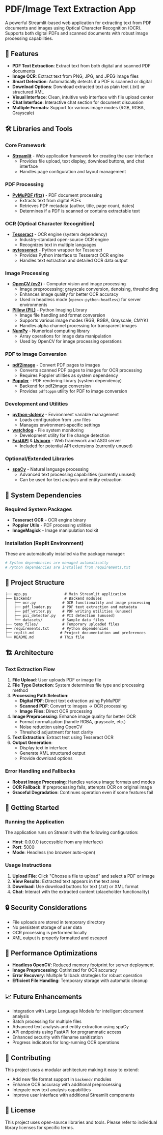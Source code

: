 # PDF/Image Text Extraction App

A powerful Streamlit-based web application for extracting text from PDF documents and images using Optical Character Recognition (OCR). Supports both digital PDFs and scanned documents with robust image processing capabilities.

## 🚀 Features

- **PDF Text Extraction**: Extract text from both digital and scanned PDF documents
- **Image OCR**: Extract text from PNG, JPG, and JPEG image files
- **Smart Detection**: Automatically detects if a PDF is scanned or digital
- **Download Options**: Download extracted text as plain text (.txt) or structured XML
- **Visual Interface**: Clean, intuitive web interface with file upload center
- **Chat Interface**: Interactive chat section for document discussion
- **Multiple Formats**: Support for various image modes (RGB, RGBA, Grayscale)

## 🛠️ Libraries and Tools

### Core Framework
- **[Streamlit](https://streamlit.io/)** - Web application framework for creating the user interface
  - Provides file upload, text display, download buttons, and chat interface
  - Handles page configuration and layout management

### PDF Processing
- **[PyMuPDF (fitz)](https://pymupdf.readthedocs.io/)** - PDF document processing
  - Extracts text from digital PDFs
  - Retrieves PDF metadata (author, title, page count, dates)
  - Determines if a PDF is scanned or contains extractable text

### OCR (Optical Character Recognition)
- **[Tesseract](https://github.com/tesseract-ocr/tesseract)** - OCR engine (system dependency)
  - Industry-standard open-source OCR engine
  - Recognizes text in multiple languages
- **[pytesseract](https://pypi.org/project/pytesseract/)** - Python wrapper for Tesseract
  - Provides Python interface to Tesseract OCR engine
  - Handles text extraction and detailed OCR data output

### Image Processing
- **[OpenCV (cv2)](https://opencv.org/)** - Computer vision and image processing
  - Image preprocessing: grayscale conversion, denoising, thresholding
  - Enhances image quality for better OCR accuracy
  - Used in headless mode (`opencv-python-headless`) for server environments
- **[Pillow (PIL)](https://python-pillow.org/)** - Python Imaging Library
  - Image file handling and format conversion
  - Supports various image modes (RGB, RGBA, Grayscale, CMYK)
  - Handles alpha channel processing for transparent images
- **[NumPy](https://numpy.org/)** - Numerical computing library
  - Array operations for image data manipulation
  - Used by OpenCV for image processing operations

### PDF to Image Conversion
- **[pdf2image](https://pypi.org/project/pdf2image/)** - Convert PDF pages to images
  - Converts scanned PDF pages to images for OCR processing
  - Requires Poppler utilities as system dependency
- **[Poppler](https://poppler.freedesktop.org/)** - PDF rendering library (system dependency)
  - Backend for pdf2image conversion
  - Provides `pdftoppm` utility for PDF to image conversion

### Development and Utilities
- **[python-dotenv](https://pypi.org/project/python-dotenv/)** - Environment variable management
  - Loads configuration from `.env` files
  - Manages environment-specific settings
- **[watchdog](https://pypi.org/project/watchdog/)** - File system monitoring
  - Development utility for file change detection
- **[FastAPI](https://fastapi.tiangolo.com/)** & **[Uvicorn](https://www.uvicorn.org/)** - Web framework and ASGI server
  - Included for potential API extensions (currently unused)

### Optional/Extended Libraries
- **[spaCy](https://spacy.io/)** - Natural language processing
  - Advanced text processing capabilities (currently unused)
  - Can be used for text analysis and entity extraction

## 🔧 System Dependencies

### Required System Packages
- **Tesseract OCR** - OCR engine binary
- **Poppler Utils** - PDF processing utilities
- **ImageMagick** - Image manipulation toolkit

### Installation (Replit Environment)
These are automatically installed via the package manager:
```bash
# System dependencies are managed automatically
# Python dependencies are installed from requirements.txt
```

## 📁 Project Structure

```
├── app.py                 # Main Streamlit application
├── backend/               # Backend modules
│   ├── ocr.py            # OCR functionality and image processing
│   ├── pdf_loader.py     # PDF text extraction and metadata
│   ├── pdf_writer.py     # PDF writing utilities (unused)
│   ├── pii_detector.py   # PII detection (unused)
│   └── datasets/         # Sample data files
├── temp_files/           # Temporary uploaded files
├── requirements.txt      # Python dependencies
├── replit.md            # Project documentation and preferences
└── README.md            # This file
```

## 🏗️ Architecture

### Text Extraction Flow
1. **File Upload**: User uploads PDF or image file
2. **File Type Detection**: System determines file type and processing method
3. **Processing Path Selection**:
   - **Digital PDF**: Direct text extraction using PyMuPDF
   - **Scanned PDF**: Convert to images → OCR processing
   - **Image Files**: Direct OCR processing
4. **Image Preprocessing**: Enhance image quality for better OCR
   - Format normalization (handle RGBA, grayscale, etc.)
   - Noise reduction using OpenCV
   - Threshold adjustment for text clarity
5. **Text Extraction**: Extract text using Tesseract OCR
6. **Output Generation**: 
   - Display text in interface
   - Generate XML structured output
   - Provide download options

### Error Handling and Fallbacks
- **Robust Image Processing**: Handles various image formats and modes
- **OCR Fallback**: If preprocessing fails, attempts OCR on original image
- **Graceful Degradation**: Continues operation even if some features fail

## 🚀 Getting Started

### Running the Application
The application runs on Streamlit with the following configuration:
- **Host**: 0.0.0.0 (accessible from any interface)
- **Port**: 5000
- **Mode**: Headless (no browser auto-open)

### Usage Instructions
1. **Upload File**: Click "Choose a file to upload" and select a PDF or image
2. **View Results**: Extracted text appears in the text area
3. **Download**: Use download buttons for text (.txt) or XML format
4. **Chat**: Interact with the extracted content (placeholder functionality)

## 🔒 Security Considerations

- File uploads are stored in temporary directory
- No persistent storage of user data
- OCR processing is performed locally
- XML output is properly formatted and escaped

## 🎯 Performance Optimizations

- **Headless OpenCV**: Reduced memory footprint for server deployment
- **Image Preprocessing**: Optimized for OCR accuracy
- **Error Recovery**: Multiple fallback strategies for robust operation
- **Efficient File Handling**: Temporary storage with automatic cleanup

## 📈 Future Enhancements

- Integration with Large Language Models for intelligent document analysis
- Batch processing for multiple files
- Advanced text analysis and entity extraction using spaCy
- API endpoints using FastAPI for programmatic access
- Enhanced security with filename sanitization
- Progress indicators for long-running OCR operations

## 🤝 Contributing

This project uses a modular architecture making it easy to extend:
- Add new file format support in `backend/` modules
- Enhance OCR accuracy with additional preprocessing
- Integrate new text analysis capabilities
- Improve user interface with additional Streamlit components

## 📄 License

This project uses open-source libraries and tools. Please refer to individual library licenses for specific terms.
